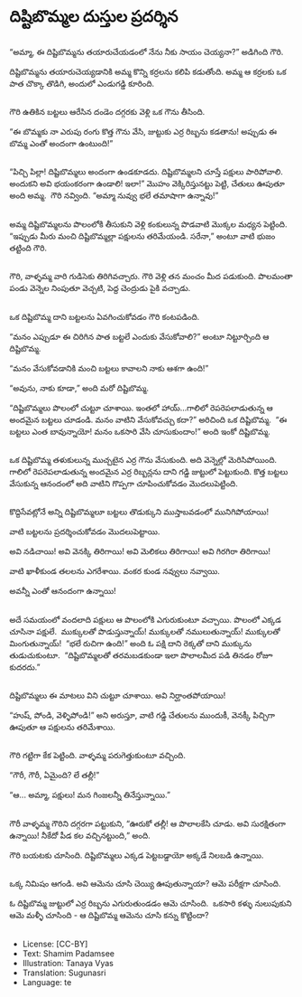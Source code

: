 # దిష్టిబొమ్మల దుస్తుల ప్రదర్శిన

##
“అమ్మా, ఈ దిష్టిబొమ్మను తయారుచేయడంలో నేను నీకు సాయం చెయ్యనా?” అడిగింది గౌరి. 

దిష్టిబొమ్మను తయారుచెయ్యడానికి అమ్మ కొన్ని కర్రలను కలిపి కడుతోంది. అమ్మ ఆ కర్రలకు ఒక పాత చొక్కా తొడిగి, అందులో ఎండుగడ్డి కూరింది. 

##
గౌరి ఉతికిన బట్టలు ఆరేసిన దండెం దగ్గరకు వెళ్లి ఒక గౌను తీసింది. 

“ఈ బొమ్మకు నా ఎరుపు రంగు కొత్త గౌను వేసి, జుట్టుకు ఎర్ర రిబ్బను కడతాను! అప్పుడు ఈ బొమ్మ ఎంతో అందంగా ఉంటుంది!” 

##
“పిచ్చి పిల్లా! దిష్టిబొమ్మలు అందంగా ఉండకూడదు. దిష్టిబొమ్మలని చూస్తే పక్షులు పారిపోవాలి. అందుకని అవి భయంకరంగా ఉండాలి! ఇలా!” మొహం వెక్కిరిస్తునట్టు పెట్టి, చేతులు ఊపుతూ అంది అమ్మ.  గౌరి నవ్వింది. “అమ్మా నువ్వు భలే తమాషాగా ఉన్నావు!” 

##
అమ్మ దిష్టిబొమ్మలను పొలంలోకి తీసుకుని వెళ్లి కంకులున్న పొడవాటి మొక్కల మధ్యన పెట్టింది.  “ఇప్పుడు మీరు మంచి దిష్టిబొమ్మల్లా పక్షులను తరిమేయండి. సరేనా,” అంటూ వాటి భుజం తట్టింది గౌరి. 

##
గౌరి, వాళ్ళమ్మ వారి గుడిసెకు తిరిగివచ్చారు. గౌరి వెళ్లి తన మంచం మీద పడుకుంది. పొలమంతా పండు వెన్నెల నింపుతూ వెచ్చటి, పెద్ద చెంద్రుడు పైకి వచ్చాడు. 

##
ఒక దిష్టిబొమ్మ దాని బట్టలను ఏవగించుకోవడం గౌరి కంటపడింది. 

“మనం ఎప్పుడూ ఈ చిరిగిన పాత బట్టలే ఎందుకు వేసుకోవాలి?” అంటూ నిట్టూర్చింది ఆ దిష్టిబొమ్మ. 

“మనం వేసుకోవడానికి మంచి బట్టలు కావాలని నాకు ఆశగా ఉంది!” 

“అవును, నాకు కూడా,” అంది మరో దిష్టిబొమ్మ. 

“దిష్టిబొమ్మలు పొలంలో చుట్టూ చూశాయి. ఇంతలో హాయ్...గాలిలో రెపరెపలాడుతున్న ఆ అందమైన బట్టలు చూడండి. మనం వాటిని వేసుకోవచ్చు కదా?” అరిచింది ఒక దిష్టిబొమ్మ. 
“ఈ బట్టలు ఎంత బావున్నాయో! మనం ఒకసారి వేసి చూసుకుందాం!” అంది ఇంకో దిష్టిబొమ్మ. 

##
ఒక దిష్టిబొమ్మ తళుకులున్న ముచ్చటైన ఎర్ర గౌను వేసుకుంది. అది వెన్నెల్లో మెరిసిపోయింది. గాలిలో రెపరెపలాడుతున్న అందమైన ఎర్ర రిబ్బన్లను దాని గడ్డి జుట్టులో పెట్టుకుంది. కొత్త బట్టలు వేసుకున్న ఆనందంలో అది వాటిని గొప్పగా చూపించుకోవడం మొదలుపెట్టింది. 

##
కొద్దిసేవట్లోనే అన్ని దిష్టిబొమ్మలూ బట్టలు తొడుక్కుని ముస్తాబవడంలో మునిగిపోయాయి! 

వాటి బట్టలను ప్రదర్శించుకోవడం మొదలుపెట్టాయి. 

అవి నడిచాయి! అవి వెనక్కి తిరిగాయి! అవి మెలికలు తిరిగాయి! అవి గిరగిరా తిరిగాయి! 

వాటి ఖాళీకుండ తలలను ఎగరేశాయి. వంకర కుండ నవ్వులు నవ్వాయి. 

అవన్నీ ఎంతో ఆనందంగా ఉన్నాయి! 

##
అదే సమయంలో వందలాది పక్షులు ఆ పొలంలోకి ఎగురుకుంటూ వచ్చాయి. పొలంలో ఎక్కడ చూసినా పక్షులే.  ముక్కులతో పొడుస్తున్నాయ్! ముక్కులతో నములుతున్నాయ్! ముక్కులతో మింగుతున్నాయ్! 
“భలే రుచిగా ఉంది!” అంది ఓ పక్షి దాని రెక్కతో దాని ముక్కును తుడుచుకుంటూ. 
“దిష్టిబొమ్మలతో తరమబడకుండా ఇలా పొలాలమీద పడి తినడం రోజూ కుదరదు.” 

##
దిష్టిబొమ్మలు ఈ మాటలు విని చుట్టూ చూశాయి. అవి నిర్ఘాంతపోయాయి! 

“హుష్, పోండి, వెళ్ళిపోండి!” అని అరుస్తూ, వాటి గడ్డి చేతులను ముందుకీ, వెనక్కీ పిచ్చిగా ఊపుతూ ఆ పక్షులను తరిమేశాయి. 

##
గౌరి గట్టిగా కేక పెట్టింది. వాళ్ళమ్మ పరుగెత్తుకుంటూ వచ్చింది. 

“గౌరీ, గౌరీ, ఏమైంది? లే తల్లీ!” 

“ఆ... అమ్మా, పక్షులు! మన గింజలన్నీ తినేస్తున్నాయి.” 

##
గౌరీ వాళ్ళమ్మ గౌరిని దగ్గరగా పట్టుకుని, “ఊరుకో తల్లీ! ఆ పొలాలకేసి చూడు. అవి సురక్షితంగా ఉన్నాయి! నీకేదో పీడ కల వచ్చినట్టుంది,” అంది. 

గౌరి బయటకు చూసింది. దిష్టిబొమ్మలు ఎక్కడ పెట్టబడ్డాయో అక్కడే నిలబడి ఉన్నాయి. 

##
ఒక్క నిమిషం ఆగండి. అవి ఆమెను చూసి చెయ్యి ఊపుతున్నాయా? ఆమె పరీక్షగా చూసింది. 

ఓ దిష్టిబొమ్మ జుట్టులో ఎర్ర రిబ్బను ఎగురుతుండడం ఆమె చూసింది.  ఒకసారి కళ్ళు నులుపుకుని ఆమె మళ్ళీ చూసింది - ఆ దిష్టిబొమ్మ ఆమెను చూసి కన్ను కొట్టిందా? 

##
* License: [CC-BY]
* Text: Shamim Padamsee
* Illustration: Tanaya Vyas
* Translation: Sugunasri
* Language: te
